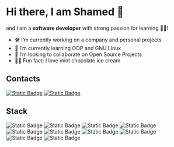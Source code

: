 # Hi there, I am Shamed 👋

and I am a **software developer** with strong passion for learning 👨‍💻!

- 🛠️ I’m currently working on a company and personal projects
- 🌱 I’m currently learning OOP and GNU Linux
- 👯 I’m looking to collaborate on Open Source Projects
- 😶‍🌫️ Fun fact: I love mint chocolate ice cream


## Contacts

[![Static Badge](https://img.shields.io/badge/Mail-f66151?style=for-the-badge&logo=gmail&logoColor=white)](mailto:h.shamed.ar@gmail.com)
[![Static Badge](https://img.shields.io/badge/Linked%20In-99c1f1?style=for-the-badge&logo=linkedIn&logoColor=black)](https://www.linkedin.com/in/h-shamed-ar)


## Stack

![Static Badge](https://img.shields.io/badge/Java-ffbe6f?style=for-the-badge)
![Static Badge](https://img.shields.io/badge/PHP-777BB4?style=for-the-badge&logo=PHP&logoColor=white)
![Static Badge](https://img.shields.io/badge/Laravel-%23FF2D20?style=for-the-badge&logo=Laravel&logoColor=white)
![Static Badge](https://img.shields.io/badge/MySQL-%231a3678?style=for-the-badge&logo=MySQL&logoColor=white)
![Static Badge](https://img.shields.io/badge/Linux-%23FCC624?style=for-the-badge&logo=Linux&logoColor=%23000000)
![Static Badge](https://img.shields.io/badge/HTML-%23E34F26?style=for-the-badge&logo=HTML5&logoColor=white)
![Static Badge](https://img.shields.io/badge/CSS-%231572B6?style=for-the-badge&logo=CSS3&logoColor=white)
![Static Badge](https://img.shields.io/badge/Git-%23F05032?style=for-the-badge&logo=Git&logoColor=white)
![Static Badge](https://img.shields.io/badge/XAMPP-%23FB7A24?style=for-the-badge&logo=XAMPP&logoColor=white)
![Static Badge](https://img.shields.io/badge/Gnu%20Bash-%234EAA25?style=for-the-badge&logo=gnubash&logoColor=white)

